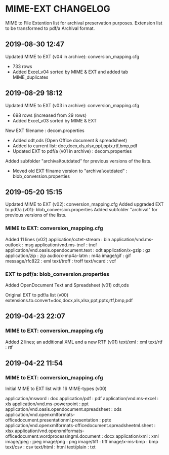 # MIME-EXT CHANGELOG
MIME to File Extention list for archival preservation purposes.
Extension list to be transformed to pdf/a Archival format.

## 2019-08-30 12:47 ##

Updated MIME to EXT (v04 in archive): conversion_mapping.cfg
- 733 rows
- Added Excel_v04 sorted by MIME & EXT and added tab MIME_duplicates

## 2019-08-29 18:12 ##

Updated MIME to EXT (v03 in archive): conversion_mapping.cfg
- 698 rows (increased from 29 rows)
- Added Excel_v03 sorted by MIME & EXT

New EXT filename : decom.properties
- Added odt,ods (Open Office document & spreadsheet)
- Added to current list: doc,docx,xls,xlsx,ppt,pptx,rtf,bmp,pdf
- Updated EXT to pdf/a (v01 in archive) : decom.properties

Added subfolder "archival\outdated" for previous versions of the lists.
- Moved old EXT filname version to "archival\outdated" : blob_conversion.properties

## 2019-05-20 15:15 ##

Updated MIME to EXT (v02): conversion_mapping.cfg
Added upgraded EXT to pdf/a (v01): blob_conversion.properties
Added subfolder "archival" for previous versions of the lists.

### MIME to EXT: conversion_mapping.cfg ###

Added 11 lines (v02)
application/octet-stream : bin
application/vnd.ms-outlook : msg
application/vnd.ms-tnef : tnef
application/vnd.oasis.opendocument.text : odt
application/x-gzip : gz
application/zip : zip
audio/x-mp4a-latm : m4a
image/gif : gif
message/rfc822 : eml
text/troff : troff
text/vcard : vcf

### EXT to pdf/a: blob_conversion.properties ###

Added OpenDocument Text and Spreadsheet (v01)
odt,ods

Original EXT to pdf/a list (v00)
extensions.to.convert=doc,docx,xls,xlsx,ppt,pptx,rtf,bmp,pdf

## 2019-04-23 22:07 ##

### MIME to EXT: conversion_mapping.cfg ###

Added 2 lines; an additional XML and a new RTF (v01)
text/xml : xml
text/rtf : rtf

## 2019-04-22 11:54 ##

### MIME to EXT: conversion_mapping.cfg ###

Initial MIME to EXT list with 16 MIME-types (v00)

application/msword : doc
application/pdf : pdf
application/vnd.ms-excel : xls
application/vnd.ms-powerpoint : ppt
application/vnd.oasis.opendocument.spreadsheet : ods
application/vnd.openxmlformats-officedocument.presentationml.presentation : pptx
application/vnd.openxmlformats-officedocument.spreadsheetml.sheet : xlsx
application/vnd.openxmlformats-officedocument.wordprocessingml.document : docx
application/xml : xml
image/jpeg : jpeg
image/png : png
image/tiff : tiff
image/x-ms-bmp : bmp
text/csv : csv
text/html : html
text/plain : txt
